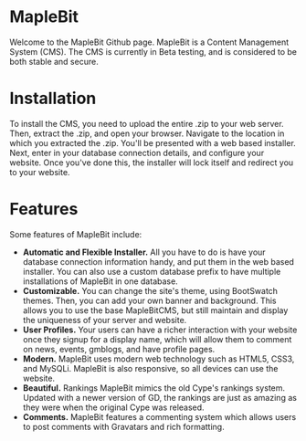 MapleBit
============
Welcome to the MapleBit Github page. MapleBit is a Content Management System (CMS). The CMS is currently in Beta testing, and is considered to be both stable and secure. 

Installation
============
To install the CMS, you need to upload the entire .zip to your web server. Then, extract the .zip, and open your browser. Navigate to the location in which you extracted the .zip. You'll be presented with a web based installer. Next, enter in your database connection details, and configure your website. Once you've done this, the installer will lock itself and redirect you to your website.

Features
============
Some features of MapleBit include:

 - **Automatic and Flexible Installer.** All you have to do is have your database connection information handy, and put them in the web based installer. You can also use a custom database prefix to have multiple installations of MapleBit in one database.
 - **Customizable.** You can change the site's theme, using BootSwatch themes. Then, you can add your own banner and background. This allows you to use the base MapleBitCMS, but still maintain and display the uniqueness of your server and website.
 - **User Profiles.** Your users can have a richer interaction with your website once they signup for a display name, which will allow them to comment on news, events, gmblogs, and have profile pages.
 - **Modern.** MapleBit uses modern web technology such as HTML5, CSS3, and MySQLi. MapleBit is also responsive, so all devices can use the website.
 - **Beautiful.** Rankings MapleBit mimics the old Cype's rankings system. Updated with a newer version of GD, the rankings are just as amazing as they were when the original Cype was released.
 - **Comments.** MapleBit features a commenting system which allows users to post comments with Gravatars and rich formatting.
